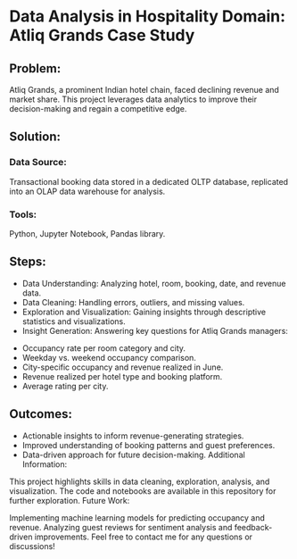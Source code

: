# Data Analysis in Hospitality Domain: Atliq Grands Case Study
## Problem: 
Atliq Grands, a prominent Indian hotel chain, faced declining revenue and market share. This project leverages data analytics to improve their decision-making and regain a competitive edge.

## Solution:
### Data Source: 
Transactional booking data stored in a dedicated OLTP database, replicated into an OLAP data warehouse for analysis.
### Tools: 
Python, Jupyter Notebook, Pandas library.
## Steps:
- Data Understanding: Analyzing hotel, room, booking, date, and revenue data.
- Data Cleaning: Handling errors, outliers, and missing values.
- Exploration and Visualization: Gaining insights through descriptive statistics and visualizations.
- Insight Generation: Answering key questions for Atliq Grands managers:
+ Occupancy rate per room category and city.
+ Weekday vs. weekend occupancy comparison.
+ City-specific occupancy and revenue realized in June.
+ Revenue realized per hotel type and booking platform.
+ Average rating per city.

## Outcomes:
- Actionable insights to inform revenue-generating strategies.
- Improved understanding of booking patterns and guest preferences.
- Data-driven approach for future decision-making.
Additional Information:

This project highlights skills in data cleaning, exploration, analysis, and visualization.
The code and notebooks are available in this repository for further exploration.
Future Work:

Implementing machine learning models for predicting occupancy and revenue.
Analyzing guest reviews for sentiment analysis and feedback-driven improvements.
Feel free to contact me for any questions or discussions!
